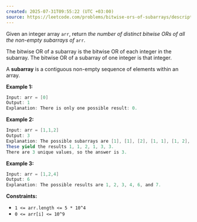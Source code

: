 ```yaml
---
created: 2025-07-31T09:55:22 (UTC +03:00)
source: https://leetcode.com/problems/bitwise-ors-of-subarrays/description/?envType=daily-question&envId=2025-07-31
---
```

Given an integer array `arr`, return _the number of distinct bitwise ORs of all the non-empty subarrays of_ `arr`.

The bitwise OR of a subarray is the bitwise OR of each integer in the subarray. The bitwise OR of a subarray of one integer is that integer.

A **subarray** is a contiguous non-empty sequence of elements within an array.


**Example 1:**

``` Java
Input: arr = [0]
Output: 1
Explanation: There is only one possible result: 0.
```


**Example 2:**

``` Java
Input: arr = [1,1,2]
Output: 3
Explanation: The possible subarrays are [1], [1], [2], [1, 1], [1, 2], [1, 1, 2].
These yield the results 1, 1, 2, 1, 3, 3.
There are 3 unique values, so the answer is 3.
```


**Example 3:**

``` Java
Input: arr = [1,2,4]
Output: 6
Explanation: The possible results are 1, 2, 3, 4, 6, and 7.
```


**Constraints:**

-   `1 <= arr.length <= 5 * 10^4`
-   `0 <= arr[i] <= 10^9`
